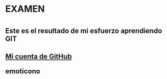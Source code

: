 <h1> EXAMEN <h1>
<h2> Este es el resultado de mi esfuerzo aprendiendo GIT <h2>
<a href="https://github.com/Andres-93">Mi cuenta de GitHub</a>

emoticono
